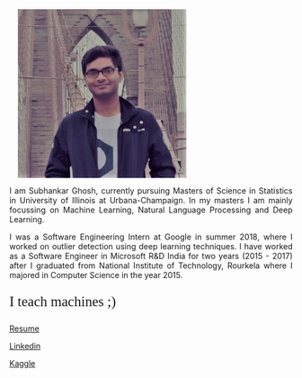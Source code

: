 <img align="middle" src="SubhankarImage.jpg" width="300" height="300" hspace="15" class="center" >

<p align="justify" class="para">
I am Subhankar Ghosh, currently pursuing Masters of Science in Statistics in University of Illinois at Urbana-Champaign. In my masters I am mainly focussing on Machine Learning, Natural Language Processing and Deep Learning.
</p>

<p align="justify" class="para">
I was a Software Engineering Intern at Google in summer 2018, where I worked on outlier detection using deep learning techniques.
I have worked as a Software Engineer in Microsoft R&D India for two years (2015 - 2017) after I graduated from National Institute of Technology, Rourkela where I majored in Computer Science in the year 2015.
</p>


<p align="justify" style="font-size:25px;font-family:Comic Sans MS">
  I teach machines ;)
 </p>

[Resume](Subhankar_Resume.pdf)

[Linkedin](https://www.linkedin.com/in/subhankar-19)

[Kaggle](https://www.kaggle.com/sugh93)

